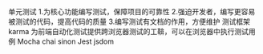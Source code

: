 单元测试
1.为核心功能编写测试，保障项目的可靠性
2.强迫开发者，编写更容易被测试的代码，提高代码的质量
3.编写测试有文档的作用，方便维护
测试框架
karma  为前端自动化测试提供跨浏览器测试的工鞥，可以在浏览器中执行测试用例
Mocha chai sinon
Jest  jsdom 


